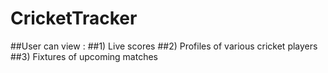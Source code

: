 # CricketTracker
##User can view : 
##1) Live scores
##2) Profiles of various cricket players
##3) Fixtures of upcoming matches
